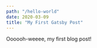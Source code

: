 ```yaml
---
path: "/hello-world"
date: 2020-03-09
title: "My First Gatsby Post"
---
```


Oooooh-weeee, my first blog post!
